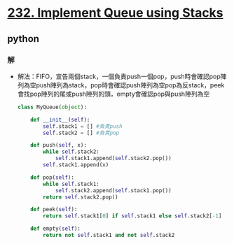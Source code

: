 # [232. Implement Queue using Stacks](https://leetcode.com/problems/implement-queue-using-stacks/)
## python
### 解
* 解法：FIFO，宣告兩個stack，一個負責push一個pop，push時會確認pop陣列為空push陣列為stack，pop時會確認push陣列為空pop為反stack，peek會找pop陣列的尾或push陣列的頭，empty會確認pop與push陣列為空
    ```python
    class MyQueue(object):

        def __init__(self):
            self.stack1 = [] #負責push
            self.stack2 = [] #負責pop

        def push(self, x):
            while self.stack2:
                self.stack1.append(self.stack2.pop())
            self.stack1.append(x)

        def pop(self):
            while self.stack1:
                self.stack2.append(self.stack1.pop())
            return self.stack2.pop()

        def peek(self):
            return self.stack1[0] if self.stack1 else self.stack2[-1]

        def empty(self):
            return not self.stack1 and not self.stack2
    ```